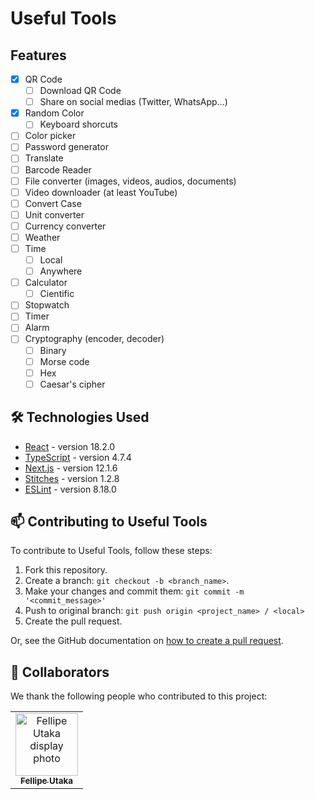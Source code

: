 # Useful Tools

<!-- ![GitHub repo size](https://img.shields.io/github/repo-size/fellipeutaka/useful-tools?style=for-the-badge) !-->
<!-- ![GitHub language count](https://img.shields.io/github/languages/count/fellipeutaka/useful-tools?style=for-the-badge) !-->
<!-- ![GitHub forks](https://img.shields.io/github/forks/fellipeutaka/useful-tools?style=for-the-badge) !-->
<!-- ![Bitbucket open issues](https://img.shields.io/bitbucket/issues/fellipeutaka/useful-tools?style=for-the-badge) !-->
<!-- ![Bitbucket open pull requests](https://img.shields.io/bitbucket/pr-raw/fellipeutaka/useful-tools?style=for-the-badge) !-->

<!-- <img src="./doc/demo.gif" alt="Pomodoro GIF"> !-->

## Features

- [x] QR Code
	- [ ] Download QR Code
	- [ ] Share on social medias (Twitter, WhatsApp...)
- [x] Random Color
	- [ ] Keyboard shorcuts
- [ ] Color picker
- [ ] Password generator
- [ ] Translate
- [ ] Barcode Reader
- [ ] File converter (images, videos, audios, documents)
- [ ] Video downloader (at least YouTube)
- [ ] Convert Case
- [ ] Unit converter
- [ ] Currency converter
- [ ] Weather
- [ ] Time
	- [ ] Local
	- [ ] Anywhere
- [ ] Calculator
	- [ ] Cientific
- [ ] Stopwatch
- [ ] Timer
- [ ] Alarm
- [ ] Cryptography (encoder, decoder)
	- [ ] Binary
	- [ ] Morse code
	- [ ] Hex
	- [ ] Caesar's cipher

## 🛠 Technologies Used

- [React](https://reactjs.org/) - version 18.2.0
- [TypeScript](https://www.typescriptlang.org/) - version 4.7.4
- [Next.js](https://nextjs.org/) - version 12.1.6
- [Stitches](https://stitches.dev/) - version 1.2.8
- [ESLint](https://eslint.org/) - version 8.18.0

## 📫 Contributing to Useful Tools

To contribute to Useful Tools, follow these steps:

1. Fork this repository.
2. Create a branch: `git checkout -b <branch_name>`.
3. Make your changes and commit them: `git commit -m '<commit_message>'`
4. Push to original branch: `git push origin <project_name> / <local>`
5. Create the pull request.

Or, see the GitHub documentation on [how to create a pull request](https://help.github.com/en/github/collaborating-with-issues-and-pull-requests/creating-a-pull-request).

## 🤝 Collaborators

We thank the following people who contributed to this project:

<table>
  <tr>
    <td align="center">
      <a href="https://github.com/FellipeUtaka">
        <img src="https://github.com/fellipeutaka.png" width="100px;" alt="Fellipe Utaka display photo"/><br>
        <sub>
          <b>Fellipe Utaka</b>
        </sub>
      </a>
    </td>
  </tr>
</table>
